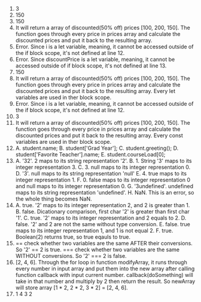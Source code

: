 1. 3
2. 150
3. 150
4. It will return a array of discounted(50% off) prices [100, 200, 150]. The function goes through every price in prices array and calculate the discounted prices and put it back to the resulting array.
5. Error. Since i is a let variable, meaning, it cannot be accessed outside of the if block scope, it's not defined at line 12.
6. Error. Since discountPrice is a let variable, meaning, it cannot be accessed outside of if block scope, it's not defined at line 13.
7. 150
8. It will return a array of discounted(50% off) prices [100, 200, 150]. The function goes through every price in prices array and calculate the discounted prices and put it back to the resulting array. Every let variables are used in ther block scope.
9. Error. Since i is a let variable, meaning, it cannot be accessed outside of the if block scope, it's not defined at line 12.
10. 3
11. It will return a array of discounted(50% off) prices [100, 200, 150]. The function goes through every price in prices array and calculate the discounted prices and put it back to the resulting array. Every const variables are used in ther block scope.
12. 
    A. student.name;
    B. student['Grad Year'];
    C. student.greeting();
    D. student['Favorite Teacher'].name;
    E. student.courseLoad[0];
13. 
    A. '32'. 2 maps to its string representation '2'.
    B. 1. String '3' maps to its integer representation 3.
    C. 3. null maps to its integer representation 0.
    D. '3'. null maps to its string representation 'null' 
    E. 4. true maps to its integer representation 1.
    F. 0. false maps to its integer representation 0 and null maps to its integer representation 0.
    G. '3undefined'. undefined maps to its string representation 'undefined'.
    H. NaN. This is an error, so the whole thing becomes NaN.
14. 
    A. true. '2' maps to its integer representation 2, and 2 is greater than 1.
    B. false. Dicationary comparison, first char '2' is greater than first char '1'.
    C. true. '2' maps to its integer representation and 2 equals to 2.
    D. false. '2' and 2 are not the same without type conversion.
    E. false. true maps to its integer representation 1, and 1 is not equal 2.
    F. true. Boolean(2) returns true, so true eqauls to true.
15. == check whether two variables are the same AFTER their conversions. So '2' == 2 is true.
    === check whether two variables are the same WITHOUT conversions. So '2' === 2 is false.
17. [2, 4, 6]. Through the for loop in function modifyArray, it runs through every number in input array and put them into the new array after calling function callback with input current number. callback(doSomething) will take in that number and multiply by 2 then return the result. So newArray will store array [1 * 2, 2 * 2, 3 * 2] = [2, 4, 6].
19. 1
    4
    3
    2
    
    
